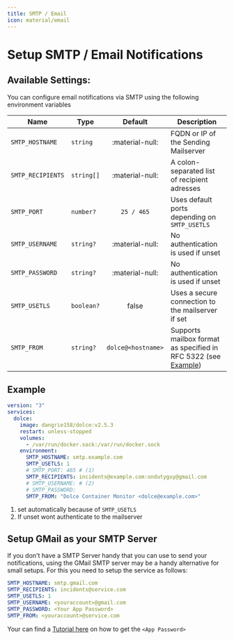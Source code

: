 ```yaml
---
title: SMTP / Email
icon: material/email
---
```


# Setup SMTP / Email Notifications

## Available Settings:

You can configure email notifications via SMTP using the following environment variables

| Name              | Type       |      Default       | Description                                                                |
| ----------------- | ---------- | :----------------: | -------------------------------------------------------------------------- |
| `SMTP_HOSTNAME`   | `string`   |  :material-null:   | FQDN or IP of the Sending Mailserver                                       |
| `SMTP_RECIPIENTS` | `string[]` |  :material-null:   | A colon-separated list of recipient adresses                               |
| `SMTP_PORT`       | `number?`  |     `25 / 465`     | Uses default ports depending on `SMTP_USETLS`                              |
| `SMTP_USERNAME`   | `string?`  |  :material-null:   | No authentication is used if unset                                         |
| `SMTP_PASSWORD`   | `string?`  |  :material-null:   | No authentication is used if unset                                         |
| `SMTP_USETLS`     | `boolean?` |       false        | Uses a secure connection to the mailserver if set                          |
| `SMTP_FROM`       | `string?`  | `dolce@<hostname>` | Supports mailbox format as specified in RFC 5322 (see [Example](#example)) |

## Example

```yaml
version: "3"
services:
  dolce:
    image: dangrie158/dolce:v2.5.3
    restart: unless-stopped
    volumes:
      - /var/run/docker.sock:/var/run/docker.sock
    environment:
      SMTP_HOSTNAME: smtp.example.com
      SMTP_USETLS: 1
      # SMTP_PORT: 465 # (1)
      SMTP_RECIPIENTS: incidents@example.com:ondutyguy@gmail.com
      # SMTP_USERNAME: # (2)
      # SMTP_PASSWORD:
      SMTP_FROM: "Dolce Container Monitor <dolce@example.com>"
```

1. set automatically because of `SMTP_USETLS`
2. If unset wont authenticate to the mailserver

## Setup GMail as your SMTP Server

If you don't have a SMTP Server handy that you can use to send your notifications, using the GMail SMTP server may be a
handy alternative for small setups. For this you need to setup the service as follows:

```yaml
SMTP_HOSTNAME: smtp.gmail.com
SMTP_RECIPIENTS: incidents@service.com
SMTP_USETLS: 1
SMTP_USERNAME: <youraccount>@gmail.com
SMTP_PASSWORD: <Your App Password>
SMTP_FROM: <youraccount>@service.com
```

Your can find a [Tutorial here](https://support.google.com/accounts/answer/185833?hl=en) on how to get the
`<App Password>`
